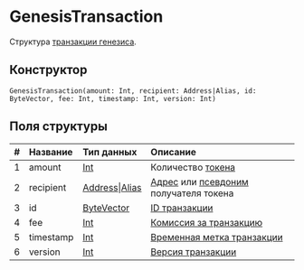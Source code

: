 # GenesisTransaction

Структура [транзакции генезиса](/ru/blockchain/transaction-type/genesis-transaction.md).

## Конструктор

``` ride
GenesisTransaction(amount: Int, recipient: Address|Alias, id: ByteVector, fee: Int, timestamp: Int, version: Int)
```

## Поля структуры

| # | Название | Тип данных | Описание |
| :--- | :--- | :--- | :--- |
| 1 | amount | [Int](/ru/ride/data-types/int.md) | Количество [токена](/ru/blockchain/token.md) |
| 2 | recipient | [Address](/ru/ride/structures/common-structures/address.md)&#124;[Alias](/ru/ride/structures/common-structures/alias.md) | [Адрес](/ru/blockchain/account/address.md) или [псевдоним](/ru/blockchain/account/alias.md) получателя токена |
| 3 | id | [ByteVector](/ru/ride/data-types/byte-vector.md) | [ID транзакции](/ru/blockchain/transaction/transaction-id.md) |
| 4 | fee | [Int](/ru/ride/data-types/int.md) | [Комиссия за транзакцию](/ru/blockchain/transaction/transaction-fee.md) |
| 5 | timestamp | [Int](/ru/ride/data-types/int.md) | [Временная метка транзакции](/ru/blockchain/transaction/transaction-timestamp.md) |
| 6 | version | [Int](/ru/ride/data-types/int.md) | [Версия транзакции](/ru/blockchain/transaction/transaction-version.md) |
